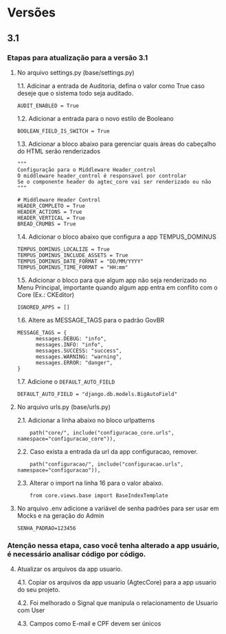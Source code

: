 # Versões

## 3.1

### Etapas para atualização para a versão 3.1

 1. No arquivo settings.py (base/settings.py)
 
     1.1. Adicinar a entrada de Auditoria, defina o valor como True caso deseje que o sistema todo seja auditado.

        AUDIT_ENABLED = True
 
     1.2. Adicionar a entrada para o novo estilo de Booleano

        BOOLEAN_FIELD_IS_SWITCH = True
 
     1.3. Adicionar a bloco abaixo para gerenciar quais áreas do cabeçalho do HTML serão renderizados  
        
        """
        Configuração para o Middleware Header_control
        O middleware header_control é responsavel por controlar
        Se o componente header do agtec_core vai ser renderizado ou não
        """
        
        # Middleware Header Control
        HEADER_COMPLETO = True
        HEADER_ACTIONS = True
        HEADER_VERTICAL = True
        BREAD_CRUMBS = True

     1.4. Adicionar o bloco abaixo que configura a app TEMPUS_DOMINUS
    
        TEMPUS_DOMINUS_LOCALIZE = True
        TEMPUS_DOMINUS_INCLUDE_ASSETS = True
        TEMPUS_DOMINUS_DATE_FORMAT = "DD/MM/YYYY"
        TEMPUS_DOMINUS_TIME_FORMAT = "HH:mm"

       1.5. Adicionar o bloco para que algum app não seja renderizado no Menu Principal,
       importante quando algum app entra em conflito com o Core (Ex.: CKEditor)

        IGNORED_APPS = []

       1.6. Altere as MESSAGE_TAGS para o padrão GovBR

        MESSAGE_TAGS = {
              messages.DEBUG: "info",
              messages.INFO: "info",
              messages.SUCCESS: "success",
              messages.WARNING: "warning",
              messages.ERROR: "danger",
        }

       1.7. Adicione o `DEFAULT_AUTO_FIELD`

        DEFAULT_AUTO_FIELD = "django.db.models.BigAutoField"

 2. No arquivo urls.py (base/urls.py)

     2.1. Adicionar a linha abaixo no bloco urlpatterns

            path("core/", include("configuracao_core.urls", namespace="configuracao_core")),

     2.2. Caso exista a entrada da url da app configuracao, remover.

            path("configuracao/", include("configuracao.urls", namespace="configuracao")),  

     2.3. Alterar o import na linha 16 para o valor abaixo.

            from core.views.base import BaseIndexTemplate

3. No arquivo .env adicione a variável de senha padrões para ser usar em Mocks e na geração do Admin

       SENHA_PADRAO=123456

### Atenção nessa etapa, caso você tenha alterado a app usuário, é necessário analisar código por código.

 4. Atualizar os arquivos da app usuario. 
 
     4.1. Copiar os arquivos da app usuario (AgtecCore) para a app usuario do seu projeto.

     4.2. Foi melhorado o Signal que manipula o relacionamento de Usuario com User

     4.3. Campos como E-mail e CPF devem ser únicos
